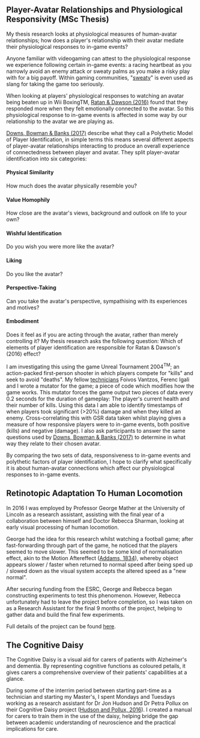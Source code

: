 <head>
  <link rel="stylesheet" href="style.css">
</head>

## Player-Avatar Relationships and Physiological Responsivity (MSc Thesis)
My thesis research looks at physiological measures of human-avatar relationships; how does a player's relationship with their avatar mediate their physiological responses to in-game events?

Anyone familiar with videogaming can attest to the physiological response we experience following certain in-game events: a racing heartbeat as you narrowly avoid an enemy attack or sweaty palms as you make a risky play with for a big payoff. Within gaming communities, "[sweaty](https://www.urbandictionary.com/define.php?term=Sweaty%20Tryhard)" is even used as slang for taking the game too seriously.

When looking at players' physiological responses to watching an avatar being beaten up in Wii BoxingTM, [Ratan & Dawson (2016)](http://journals.sagepub.com/doi/pdf/10.1177/0093650215570652) found that they responded more when they felt emotionally connected to the avatar. So this physiological response to in-game events is affected in some way by our relationship to the avatar we are playing as.

[Downs, Bowman & Banks (2017)](http://psycnet.apa.org/doiLanding?doi=10.1037%2Fppm0000170) describe what they call a Polythetic Model of Player Identification, in simple terms this means several different aspects of player-avatar relationships interacting to produce an overall experience of connectedness between player and avatar. They split player-avatar identification into six categories:

#### Physical Similarity
How much does the avatar physically resemble you?
#### Value Homophily
How close are the avatar's views, background and outlook on life to your own?
#### Wishful Identification
Do you wish you were more like the avatar?
#### Liking
Do you like the avatar?
#### Perspective-Taking
Can you take the avatar's perspective, sympathising with its experiences and motives?
#### Embodiment
Does it feel as if you are acting through the avatar, rather than merely controlling it?
My thesis research asks the following question: Which of elements of player identification are responsible for Ratan & Dawson's (2016) effect?

I am investigating this using the game Unreal Tournament 2004<sup>TM</sup>; an action-packed first-person shooter in which players compete for "kills" and seek to avoid "deaths". My fellow [technicians](http://psychtech.co.uk/) Foivos Vantzos, Ferenc Igali and I wrote a mutator for the game; a piece of code which modifies how the game works. This mutator forces the game output two pieces of data every 0.2 seconds for the duration of gameplay: The player's current health and their number of kills. Using this data I am able to identify timestamps of when players took significant (>20%) damage and when they killed an enemy. Cross-correlating this with GSR data taken whilst playing gives a measure of how responsive players were to in-game events, both positive (kills) and negative (damage). I also ask participants to answer the same questions used by [Downs, Bowman & Banks (2017)](http://psycnet.apa.org/doiLanding?doi=10.1037%2Fppm0000170) to determine in what way they relate to their chosen avatar.

By comparing the two sets of data, responsiveness to in-game events and polythetic factors of player identification, I hope to clarify what specifically it is about human-avatar connections which affect our physiological responses to in-game events.

## Retinotopic Adaptation To Human Locomotion
In 2016 I was employed by Professor George Mather at the University of Lincoln as a research assistant, assisting with the final year of a collaboration between himself and Doctor Rebecca Sharman, looking at early visual processing of human locomotion.

George had the idea for this research whilst watching a football game; after fast-forwarding through part of the game, he noticed that the players seemed to move slower. This seemed to be some kind of normalisation effect, akin to the Motion Aftereffect ([Addams, 1834](https://www.tandfonline.com/doi/abs/10.1080/14786443408648481)), whereby object appears slower / faster when returned to normal speed after being sped up / slowed down as the visual system accepts the altered speed as a "new normal".

After securing funding from the ESRC, George and Rebecca began constructing experiments to test this phenomenon. However, Rebecca unfortunately had to leave the project before completion, so I was taken on as a Research Assistant for the final 9 months of the project, helping to gather data and build the final few experiments.

Full details of the project can be found [here](https://gmresearch2016.blogs.lincoln.ac.uk/).

## The Cognitive Daisy
The Cognitive Daisy is a visual aid for carers of patients with Alzheimer's and dementia. By representing cognitive functions as coloured petails, it gives carers a comprehensive overview of their patients' capabilities at a glance.

During some of the interrim period between starting part-time as a technician and starting my Master's, I spent Mondays and Tuesdays working as a research assistant for Dr Jon Hudson and Dr Petra Pollux on their Cognitive Daisy project ([Hudson and Pollux, 2016](https://doi.org/10.1177%2F1471301216673918)). I created a manual for carers to train them in the use of the daisy, helping bridge the gap between academic understanding of neuroscience and the practical implications for care.
